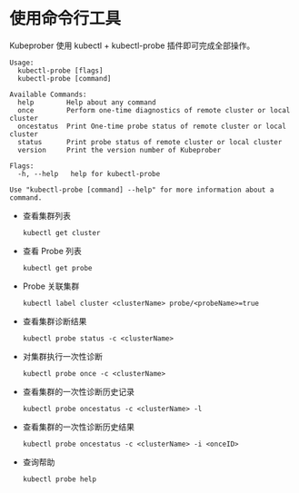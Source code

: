 # 使用命令行工具

Kubeprober 使用 kubectl + kubectl-probe 插件即可完成全部操作。

```shell script
Usage:
  kubectl-probe [flags]
  kubectl-probe [command]

Available Commands:
  help        Help about any command
  once        Perform one-time diagnostics of remote cluster or local cluster
  oncestatus  Print One-time probe status of remote cluster or local cluster
  status      Print probe status of remote cluster or local cluster
  version     Print the version number of Kubeprober

Flags:
  -h, --help   help for kubectl-probe

Use "kubectl-probe [command] --help" for more information about a command.
```
* 查看集群列表

  ```shell script
  kubectl get cluster
  ```

* 查看 Probe 列表

  ```shell script
  kubectl get probe
  ```

* Probe 关联集群

  ```shell script
  kubectl label cluster <clusterName> probe/<probeName>=true
  ```

* 查看集群诊断结果

  ```shell script
  kubectl probe status -c <clusterName>
  ```

* 对集群执行一次性诊断

  ```shell script
  kubectl probe once -c <clusterName>
  ```

* 查看集群的一次性诊断历史记录

  ```shell script
  kubectl probe oncestatus -c <clusterName> -l
  ```

* 查看集群的一次性诊断历史结果

  ```shell script
  kubectl probe oncestatus -c <clusterName> -i <onceID>
  ```

* 查询帮助

  ```shell script
  kubectl probe help
  ```

